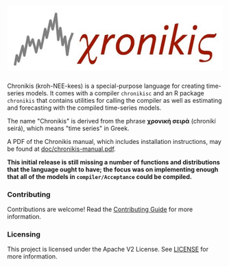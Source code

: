 # ![Chronikis](img/xronikis-logo.jpeg)

Chronikis (kroh-NEE-kees) is a special-purpose language for creating time-series models. It comes with a compiler `chronikisc` and an R package `chronikis` that contains utilities for calling the compiler as well as estimating and forecasting with the compiled time-series models.

The name "Chronikis" is derived from the phrase **χρονική σειρά** (chronikí seirá), which means "time series" in Greek.

A PDF of the Chronikis manual, which includes installation instructions, may be found at [doc/chronikis-manual.pdf](doc/chronikis-manual.pdf).

**This initial release is still missing a number of functions and distributions that the language ought to have; the focus was on implementing enough that all of the models in `compiler/Acceptance` could be compiled.**

### Contributing

Contributions are welcome! Read the [Contributing Guide](./.github/CONTRIBUTING.md) for more information.

### Licensing

This project is licensed under the Apache V2 License. See [LICENSE](LICENSE) for more information.
